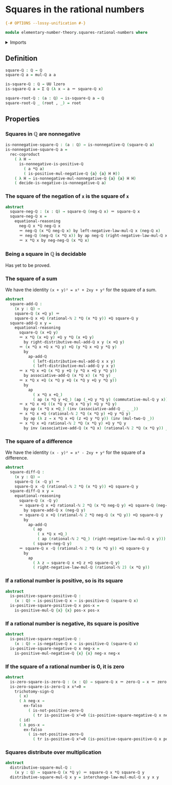 # Squares in the rational numbers

```agda
{-# OPTIONS --lossy-unification #-}

module elementary-number-theory.squares-rational-numbers where
```

<details><summary>Imports</summary>

```agda
open import elementary-number-theory.addition-rational-numbers
open import elementary-number-theory.difference-rational-numbers
open import elementary-number-theory.multiplication-rational-numbers
open import elementary-number-theory.negative-rational-numbers
open import elementary-number-theory.nonnegative-rational-numbers
open import elementary-number-theory.positive-and-negative-rational-numbers
open import elementary-number-theory.positive-rational-numbers
open import elementary-number-theory.rational-numbers
open import elementary-number-theory.strict-inequality-rational-numbers

open import foundation.action-on-identifications-functions
open import foundation.coproduct-types
open import foundation.decidable-types
open import foundation.dependent-pair-types
open import foundation.empty-types
open import foundation.function-types
open import foundation.identity-types
open import foundation.transport-along-identifications
open import foundation.universe-levels
```

</details>

## Definition

```agda
square-ℚ : ℚ → ℚ
square-ℚ a = mul-ℚ a a

is-square-ℚ : ℚ → UU lzero
is-square-ℚ a = Σ ℚ (λ x → a ＝ square-ℚ x)

square-root-ℚ : (a : ℚ) → is-square-ℚ a → ℚ
square-root-ℚ _ (root , _) = root
```

## Properties

### Squares in ℚ are nonnegative

```agda
is-nonnegative-square-ℚ : (a : ℚ) → is-nonnegative-ℚ (square-ℚ a)
is-nonnegative-square-ℚ a =
  rec-coproduct
    ( λ H →
      is-nonnegative-is-positive-ℚ
        ( a *ℚ a)
        ( is-positive-mul-negative-ℚ {a} {a} H H))
    ( λ H → is-nonnegative-mul-nonnegative-ℚ {a} {a} H H)
    ( decide-is-negative-is-nonnegative-ℚ a)
```

### The square of the negation of `x` is the square of `x`

```agda
abstract
  square-neg-ℚ : (x : ℚ) → square-ℚ (neg-ℚ x) ＝ square-ℚ x
  square-neg-ℚ x =
    equational-reasoning
      neg-ℚ x *ℚ neg-ℚ x
      ＝ neg-ℚ (x *ℚ neg-ℚ x) by left-negative-law-mul-ℚ x (neg-ℚ x)
      ＝ neg-ℚ (neg-ℚ (x *ℚ x)) by ap neg-ℚ (right-negative-law-mul-ℚ x x)
      ＝ x *ℚ x by neg-neg-ℚ (x *ℚ x)
```

### Being a square in ℚ is decidable

Has yet to be proved.

### The square of a sum

We have the identity `(x + y)² = x² + 2xy + y²` for the square of a sum.

```agda
abstract
  square-add-ℚ :
    (x y : ℚ) →
    square-ℚ (x +ℚ y) ＝
    square-ℚ x +ℚ (rational-ℕ 2 *ℚ (x *ℚ y)) +ℚ square-ℚ y
  square-add-ℚ x y =
    equational-reasoning
      square-ℚ (x +ℚ y)
      ＝ x *ℚ (x +ℚ y) +ℚ y *ℚ (x +ℚ y)
        by right-distributive-mul-add-ℚ x y (x +ℚ y)
      ＝ (x *ℚ x +ℚ x *ℚ y) +ℚ (y *ℚ x +ℚ y *ℚ y)
        by
          ap-add-ℚ
            ( left-distributive-mul-add-ℚ x x y)
            ( left-distributive-mul-add-ℚ y x y)
      ＝ x *ℚ x +ℚ (x *ℚ y +ℚ (y *ℚ x +ℚ y *ℚ y))
        by associative-add-ℚ (x *ℚ x) (x *ℚ y) _
      ＝ x *ℚ x +ℚ (x *ℚ y +ℚ (x *ℚ y +ℚ y *ℚ y))
        by
          ap
            ( x *ℚ x +ℚ_)
            ( ap (x *ℚ y +ℚ_) (ap (_+ℚ y *ℚ y) (commutative-mul-ℚ y x)))
      ＝ x *ℚ x +ℚ ((x *ℚ y +ℚ x *ℚ y) +ℚ y *ℚ y)
        by ap (x *ℚ x +ℚ_) (inv (associative-add-ℚ _ _ _))
      ＝ x *ℚ x +ℚ (rational-ℕ 2 *ℚ (x *ℚ y) +ℚ y *ℚ y)
        by ap (λ z → x *ℚ x +ℚ (z +ℚ y *ℚ y)) (inv (mul-two-ℚ _))
      ＝ x *ℚ x +ℚ rational-ℕ 2 *ℚ (x *ℚ y) +ℚ y *ℚ y
        by inv (associative-add-ℚ (x *ℚ x) (rational-ℕ 2 *ℚ (x *ℚ y)) _)
```

### The square of a difference

We have the identity `(x - y)² = x² - 2xy + y²` for the square of a difference.

```agda
abstract
  square-diff-ℚ :
    (x y : ℚ) →
    square-ℚ (x -ℚ y) ＝
    square-ℚ x -ℚ (rational-ℕ 2 *ℚ (x *ℚ y)) +ℚ square-ℚ y
  square-diff-ℚ x y =
    equational-reasoning
      square-ℚ (x -ℚ y)
      ＝ square-ℚ x +ℚ rational-ℕ 2 *ℚ (x *ℚ neg-ℚ y) +ℚ square-ℚ (neg-ℚ y)
        by square-add-ℚ x (neg-ℚ y)
      ＝ square-ℚ x +ℚ (rational-ℕ 2 *ℚ neg-ℚ (x *ℚ y)) +ℚ square-ℚ y
        by
          ap-add-ℚ
            ( ap
              ( x *ℚ x +ℚ_)
              ( ap (rational-ℕ 2 *ℚ_) (right-negative-law-mul-ℚ x y)))
            ( square-neg-ℚ y)
      ＝ square-ℚ x -ℚ (rational-ℕ 2 *ℚ (x *ℚ y)) +ℚ square-ℚ y
        by
          ap
            ( λ z → square-ℚ x +ℚ z +ℚ square-ℚ y)
            ( right-negative-law-mul-ℚ (rational-ℕ 2) (x *ℚ y))
```

### If a rational number is positive, so is its square

```agda
abstract
  is-positive-square-positive-ℚ :
    (x : ℚ) → is-positive-ℚ x → is-positive-ℚ (square-ℚ x)
  is-positive-square-positive-ℚ x pos-x =
    is-positive-mul-ℚ {x} {x} pos-x pos-x
```

### If a rational number is negative, its square is positive

```agda
abstract
  is-positive-square-negative-ℚ :
    (x : ℚ) → is-negative-ℚ x → is-positive-ℚ (square-ℚ x)
  is-positive-square-negative-ℚ x neg-x =
    is-positive-mul-negative-ℚ {x} {x} neg-x neg-x
```

### If the square of a rational number is 0, it is zero

```agda
abstract
  is-zero-square-is-zero-ℚ : (x : ℚ) → square-ℚ x ＝ zero-ℚ → x ＝ zero-ℚ
  is-zero-square-is-zero-ℚ x x²=0 =
    trichotomy-sign-ℚ
      ( x)
      ( λ neg-x →
        ex-falso
          ( is-not-positive-zero-ℚ
            ( tr is-positive-ℚ x²=0 (is-positive-square-negative-ℚ x neg-x))))
      ( id)
      ( λ pos-x →
        ex-falso
          ( is-not-positive-zero-ℚ
            ( tr is-positive-ℚ x²=0 (is-positive-square-positive-ℚ x pos-x))))
```

### Squares distribute over multiplication

```agda
abstract
  distributive-square-mul-ℚ :
    (x y : ℚ) → square-ℚ (x *ℚ y) ＝ square-ℚ x *ℚ square-ℚ y
  distributive-square-mul-ℚ x y = interchange-law-mul-mul-ℚ x y x y
```

